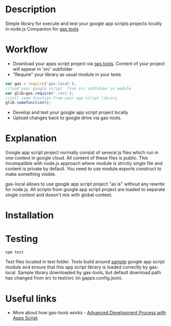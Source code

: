 # Description

Simple library for execute and test your google app scripts projects locally in node.js 
Companion for [gas tools](https://www.npmjs.com/package/node-google-apps-script)

# Workflow

- Download your apps script project via [gas tools](https://www.npmjs.com/package/node-google-apps-script). 
Content of your project will appear in 'src' subfolder
- "Require" your library as usual module in your tests
```javascript
var gas = require('gas-local');
//load your google script  from src subfolder as module   
var glib=gas.require('./src');
//call some function from your app script library 
glib.somefunction();
```
- Develop and test your google app script project locally
- Upload changes back to google drive via gas-tools. 

# Explanation

Google app script project normally consist of several js files which run in one context in google cloud. All content of these files is public. This incompatible with node.js approach where module is strictly single file and content is private by default. You need to use module.exports construct to make something visible.

gas-local allows to use google app script project "as is" without any rewrite for node.js. All scripts from google app script project are loaded to separate single context and doesn't mix with global context.

# Installation

# Testing

```
npm test
```

Test files located in test folder. Tests build around [sample](https://script.google.com/d/1rbgTsrQ2tYUWtKsc6rwke2OMbs2ElmAhi86uf38YM_efLUIRU2MjWSFq/edit?usp=sharing) google app script module and ensure that this app script library is loaded correctly by gas-local.
Sample library downloaded by gas-tools, but default download path has changed from src to test/src (in gapps.config.json).






# Useful links

- More about how gas-tools works - [Advanced Development Process with Apps Script](http://googleappsdeveloper.blogspot.ru/2015/12/advanced-development-process-with-apps.html) 




